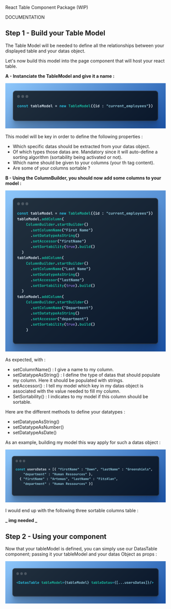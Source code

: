 React Table Component Package (WIP)

DOCUMENTATION

## Step 1 - Build your Table Model

The Table Model will be needed to define all the relationships between your displayed table and your datas object.

Let's now build this model into the page component that will host your react table.

**A - Instanciate the TableModel and give it a name :**

<img src="/public/1-createmodel-2.png"/>

This model will be key in order to define the following properties :

- Which specific datas should be extracted from your datas object.
- Of which types those datas are. Mandatory since it will auto-define a sorting algorithm (sortability being activated or not).
- Which name should be given to your columns (your th tag content).
- Are some of your columns sortable ?

**B - Using the ColumnBuilder, you should now add some columns to your model :**

<img src="/public/2-addcolumns-2.png"/>

As expected, with :

- setColumnName() : I give a name to my column.
- setDatatypeAsString() : I define the type of datas that should populate my column. Here it should be populated with strings.
- setAccessor() : I tell my model which key in my datas object is associated with the value needed to fill my column.
- SetSortability() : I indicates to my model if this column should be sortable.

Here are the different methods to define your datatypes :

- setDatatypeAsString()
- setDatatypeAsNumber()
- setDatatypeAsDate()

As an example, building my model this way apply for such a datas object :

<img src="/public/3-userdatas-2.png"/>

I would end up with the following three sortable columns table :

**_ img needed _**

## Step 2 - Using your component

Now that your tableModel is defined, you can simply use our DatasTable component; passing it your tableModel and your datas Object as props :

<img src="/public/4-component-2.png"/>
